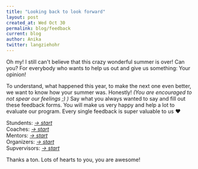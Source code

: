 ```yaml
---
title: "Looking back to look forward"
layout: post
created_at: Wed Oct 30
permalink: blog/feedback
current: blog
author: Anika
twitter: langziehohr
---
```



Oh my! I still can't believe that this crazy wonderful summer is over! Can you? For everybody who wants to help us out and give us something: Your opinion!

To understand, what happened this year, to make the next one even better, we want to know how your summer was. Honestly! *(You are encouraged to not spear our feelings ;) )* 
Say what you always wanted to say and fill out these feedback forms. You will make us very happy and help a lot to evaluate our program. Every single feedback is super valuable to us &hearts;

Stundents: [*-> start*](https://docs.google.com/forms/d/1Z14O-7qHenDN0YQSnTYN2eS_Jvk_Gv7cJNi-uVB83jU/viewform)<br>
Coaches: [*-> start*](https://docs.google.com/forms/d/1Jv5q62DwRXga4x0Y317IGLCOcHUlMZGZ3sC5pIKM9NE/viewform)<br>
Mentors: [*-> start*](https://docs.google.com/forms/d/1wusOm5p7wK_Hs5yAbSvkc68EIXnxqrdyv9rFTqsUVzE/viewform)<br>
Organizers: [*-> start*](https://docs.google.com/forms/d/1r02Ju0vyODOWo8a2c0elRoqa_n8_c21IQhyUjFxqwlU/viewform)<br>
Supvervisors: [*-> start*](https://docs.google.com/forms/d/1BxTiTyNrmbwE_q8IUc3ttLr0NVP-ECgnvaSSP6teWI8/viewform)<br>

Thanks a ton.
Lots of hearts to you, you are awesome!






